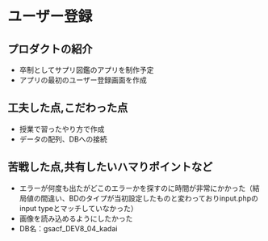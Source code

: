 # ユーザー登録
## プロダクトの紹介
- 卒制としてサプリ図鑑のアプリを制作予定
- アプリの最初のユーザー登録画面を作成
## 工夫した点,こだわった点
- 授業で習ったやり方で作成
- データの配列、DBへの接続
## 苦戦した点,共有したいハマりポイントなど
- エラーが何度も出たがどこのエラーかを探すのに時間が非常にかかった（結局値の間違い、BDのタイプが当初設定したものと変わっておりinput.phpのinput typeとマッチしていなかった）
- 画像を読み込めるようにしたかった
- DB名：gsacf_DEV8_04_kadai
